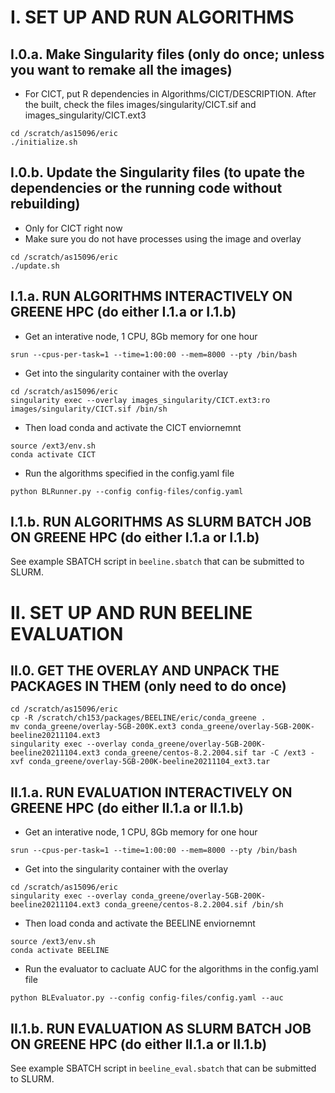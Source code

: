 # I. SET UP AND RUN ALGORITHMS 

## I.0.a. Make Singularity files (only do once; unless you want to remake all the images)
- For CICT, put R dependencies in Algorithms/CICT/DESCRIPTION. 
  After the built, check the files images/singularity/CICT.sif and images_singularity/CICT.ext3
```
cd /scratch/as15096/eric
./initialize.sh
```

## I.0.b. Update the Singularity files (to upate the dependencies or the running code without rebuilding)
- Only for CICT right now
- Make sure you do not have processes using the image and overlay
```
cd /scratch/as15096/eric
./update.sh
```

## I.1.a. RUN ALGORITHMS INTERACTIVELY ON GREENE HPC (do either I.1.a or I.1.b)
- Get an interative node, 1 CPU, 8Gb memory for one hour
```
srun --cpus-per-task=1 --time=1:00:00 --mem=8000 --pty /bin/bash
```

- Get into the singularity container with the overlay
```
cd /scratch/as15096/eric
singularity exec --overlay images_singularity/CICT.ext3:ro images/singularity/CICT.sif /bin/sh
```

- Then load conda and activate the CICT enviornemnt
```
source /ext3/env.sh
conda activate CICT
```

- Run the algorithms specified in the config.yaml file
```
python BLRunner.py --config config-files/config.yaml
```

## I.1.b. RUN ALGORITHMS AS SLURM BATCH JOB ON GREENE HPC (do either I.1.a or I.1.b)
See example SBATCH script in `beeline.sbatch` that can be submitted to SLURM.


# II. SET UP AND RUN BEELINE EVALUATION

## II.0. GET THE OVERLAY AND UNPACK THE PACKAGES IN THEM (only need to do once)
```
cd /scratch/as15096/eric
cp -R /scratch/ch153/packages/BEELINE/eric/conda_greene .
mv conda_greene/overlay-5GB-200K.ext3 conda_greene/overlay-5GB-200K-beeline20211104.ext3
singularity exec --overlay conda_greene/overlay-5GB-200K-beeline20211104.ext3 conda_greene/centos-8.2.2004.sif tar -C /ext3 -xvf conda_greene/overlay-5GB-200K-beeline20211104_ext3.tar
```

## II.1.a. RUN EVALUATION INTERACTIVELY ON GREENE HPC (do either II.1.a or II.1.b)
- Get an interative node, 1 CPU, 8Gb memory for one hour
```
srun --cpus-per-task=1 --time=1:00:00 --mem=8000 --pty /bin/bash
```

- Get into the singularity container with the overlay
```
cd /scratch/as15096/eric
singularity exec --overlay conda_greene/overlay-5GB-200K-beeline20211104.ext3 conda_greene/centos-8.2.2004.sif /bin/sh
```

- Then load conda and activate the BEELINE enviornemnt
```
source /ext3/env.sh
conda activate BEELINE
```

- Run the evaluator to cacluate AUC for the algorithms in the config.yaml file
```
python BLEvaluator.py --config config-files/config.yaml --auc
```

## II.1.b. RUN EVALUATION AS SLURM BATCH JOB ON GREENE HPC (do either II.1.a or II.1.b)
See example SBATCH script in `beeline_eval.sbatch` that can be submitted to SLURM.
